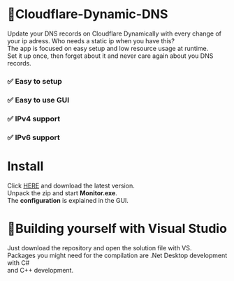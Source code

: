 # 🚀Cloudflare-Dynamic-DNS
Update your DNS records on Cloudflare Dynamically with every change of your ip adress. Who needs a static ip when you have this?  
The app is focused on easy setup and low resource usage at runtime.  
Set it up once, then forget about it and never care again about you DNS records.

### ✅ Easy to setup
### ✅ Easy to use GUI
### ✅ IPv4 support
### ✅ IPv6 support

# Install
Click [HERE](https://github.com/Random-typ/Cloudflare-Dynamic-DNS/releases) and download the latest version.  
Unpack the zip and start **Monitor.exe**.  
The **configuration** is explained in the GUI.

# 🧰Building yourself with Visual Studio
Just download the repository and open the solution file with VS.  
Packages you might need for the compilation are .Net Desktop development with C#  
and C++ development.
